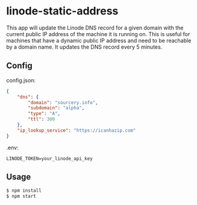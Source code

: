 # linode-static-address

This app will update the Linode DNS record for a given domain with the current public IP address of the machine it is running on. This is useful for machines that have a dynamic public IP address and need to be reachable by a domain name. It updates the DNS record every 5 minutes.

## Config

config.json:
```json
{
    "dns": {
        "domain": "sourcery.info",
        "subdomain": "alpha",
        "type": "A",
        "ttl": 300
    },
    "ip_lookup_service": "https://icanhazip.com"
}
```

.env:
```
LINODE_TOKEN=your_linode_api_key
```

## Usage

```bash
$ npm install
$ npm start
```